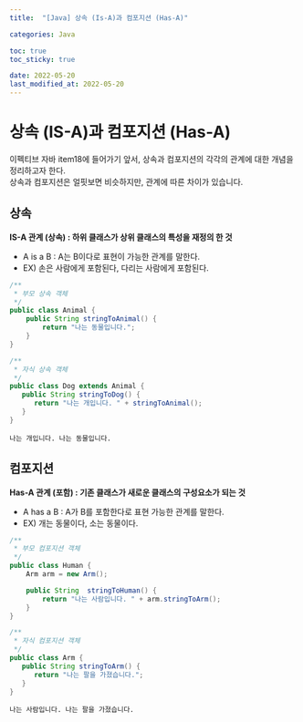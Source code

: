 ```yaml
---
title:  "[Java] 상속 (Is-A)과 컴포지션 (Has-A)"

categories: Java

toc: true
toc_sticky: true

date: 2022-05-20
last_modified_at: 2022-05-20
---
```


# 상속 (IS-A)과 컴포지션 (Has-A)

이펙티브 자바 item18에 들어가기 앞서, 상속과 컴포지션의 각각의 관계에 대한 개념을 정리하고자 한다.  
상속과 컴포지션은 얼핏보면 비슷하지만, 관계에 따른 차이가 있습니다.

## 상속

**IS-A 관계 (상속) : 하위 클래스가 상위 클래스의 특성을 재정의 한 것**

- A is a B : A는 B이다로 표현이 가능한 관계를 말한다.
- EX) 손은 사람에게 포함된다, 다리는 사람에게 포함된다.

```java
/**
 * 부모 상속 객체
 */
public class Animal {
    public String stringToAnimal() {
        return "나는 동물입니다.";
    }
}

/**
 * 자식 상속 객체
 */
public class Dog extends Animal {
   public String stringToDog() {
      return "나는 개입니다. " + stringToAnimal();
   }
}
```

```shell
나는 개입니다. 나는 동물입니다.
```

## 컴포지션

**Has-A 관계 (포함) : 기존 클래스가 새로운 클래스의 구성요소가 되는 것**

- A has a B : A가 B를 포함한다로 표현 가능한 관계를 말한다.
- EX) 개는 동물이다, 소는 동물이다.

```java
/**
 * 부모 컴포지션 객체
 */
public class Human {
    Arm arm = new Arm();

    public String  stringToHuman() {
        return "나는 사람입니다. " + arm.stringToArm();
    }
}

/**
 * 자식 컴포지션 객체
 */
public class Arm {
   public String stringToArm() {
      return "나는 팔을 가졌습니다.";
   }
}

```

```shell
나는 사람입니다. 나는 팔을 가졌습니다.
```